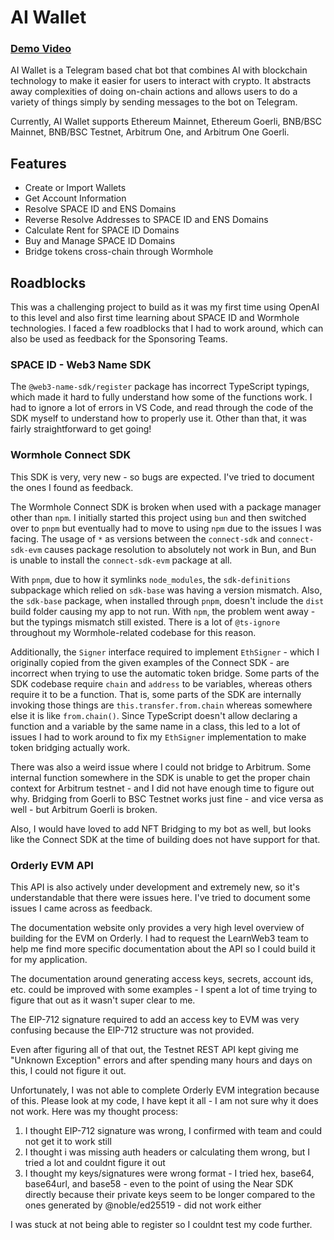 # AI Wallet

### [Demo Video](https://streamable.com/w39gfb)

AI Wallet is a Telegram based chat bot that combines AI with blockchain technology to make it easier for users to interact with crypto. It abstracts away complexities of doing on-chain actions and allows users to do a variety of things simply by sending messages to the bot on Telegram.

Currently, AI Wallet supports Ethereum Mainnet, Ethereum Goerli, BNB/BSC Mainnet, BNB/BSC Testnet, Arbitrum One, and Arbitrum One Goerli.

## Features

- Create or Import Wallets
- Get Account Information
- Resolve SPACE ID and ENS Domains
- Reverse Resolve Addresses to SPACE ID and ENS Domains
- Calculate Rent for SPACE ID Domains
- Buy and Manage SPACE ID Domains
- Bridge tokens cross-chain through Wormhole

## Roadblocks

This was a challenging project to build as it was my first time using OpenAI to this level and also first time learning about SPACE ID and Wormhole technologies. I faced a few roadblocks that I had to work around, which can also be used as feedback for the Sponsoring Teams.

### SPACE ID - Web3 Name SDK

The `@web3-name-sdk/register` package has incorrect TypeScript typings, which made it hard to fully understand how some of the functions work. I had to ignore a lot of errors in VS Code, and read through the code of the SDK myself to understand how to properly use it. Other than that, it was fairly straightforward to get going!

### Wormhole Connect SDK

This SDK is very, very new - so bugs are expected. I've tried to document the ones I found as feedback.

The Wormhole Connect SDK is broken when used with a package manager other than `npm`. I initially started this project using `bun` and then switched over to `pnpm` but eventually had to move to using `npm` due to the issues I was facing. The usage of `*` as versions between the `connect-sdk` and `connect-sdk-evm` causes package resolution to absolutely not work in Bun, and Bun is unable to install the `connect-sdk-evm` package at all.

With `pnpm`, due to how it symlinks `node_modules`, the `sdk-definitions` subpackage which relied on `sdk-base` was having a version mismatch. Also, the `sdk-base` package, when installed through `pnpm`, doesn't include the `dist` build folder causing my app to not run. With `npm`, the problem went away - but the typings mismatch still existed. There is a lot of `@ts-ignore` throughout my Wormhole-related codebase for this reason.

Additionally, the `Signer` interface required to implement `EthSigner` - which I originally copied from the given examples of the Connect SDK - are incorrect when trying to use the automatic token bridge. Some parts of the SDK codebase require `chain` and `address` to be variables, whereas others require it to be a function. That is, some parts of the SDK are internally invoking those things are `this.transfer.from.chain` whereas somewhere else it is like `from.chain()`. Since TypeScript doesn't allow declaring a function and a variable by the same name in a class, this led to a lot of issues I had to work around to fix my `EthSigner` implementation to make token bridging actually work.

There was also a weird issue where I could not bridge to Arbitrum. Some internal function somewhere in the SDK is unable to get the proper chain context for Arbitrum testnet - and I did not have enough time to figure out why. Bridging from Goerli to BSC Testnet works just fine - and vice versa as well - but Arbitrum Goerli is broken.

Also, I would have loved to add NFT Bridging to my bot as well, but looks like the Connect SDK at the time of building does not have support for that.

### Orderly EVM API

This API is also actively under development and extremely new, so it's understandable that there were issues here. I've tried to document some issues I came across as feedback.

The documentation website only provides a very high level overview of building for the EVM on Orderly. I had to request the LearnWeb3 team to help me find more specific documentation about the API so I could build it for my application.

The documentation around generating access keys, secrets, account ids, etc. could be improved with some examples - I spent a lot of time trying to figure that out as it wasn't super clear to me.

The EIP-712 signature required to add an access key to EVM was very confusing because the EIP-712 structure was not provided.

Even after figuring all of that out, the Testnet REST API kept giving me "Unknown Exception" errors and after spending many hours and days on this, I could not figure it out.

Unfortunately, I was not able to complete Orderly EVM integration because of this.
Please look at my code, I have kept it all - I am not sure why it does not work. Here was my thought process:

1. I thought EIP-712 signature was wrong, I confirmed with team and could not get it to work still
2. I thought i was missing auth headers or calculating them wrong, but I tried a lot and couldnt figure it out
3. I thought my keys/signatures were wrong format - I tried hex, base64, base64url, and base58 - even to the point of using the Near SDK directly because their private keys seem to be longer compared to the ones generated by @noble/ed25519 - did not work either

I was stuck at not being able to register so I couldnt test my code further.
